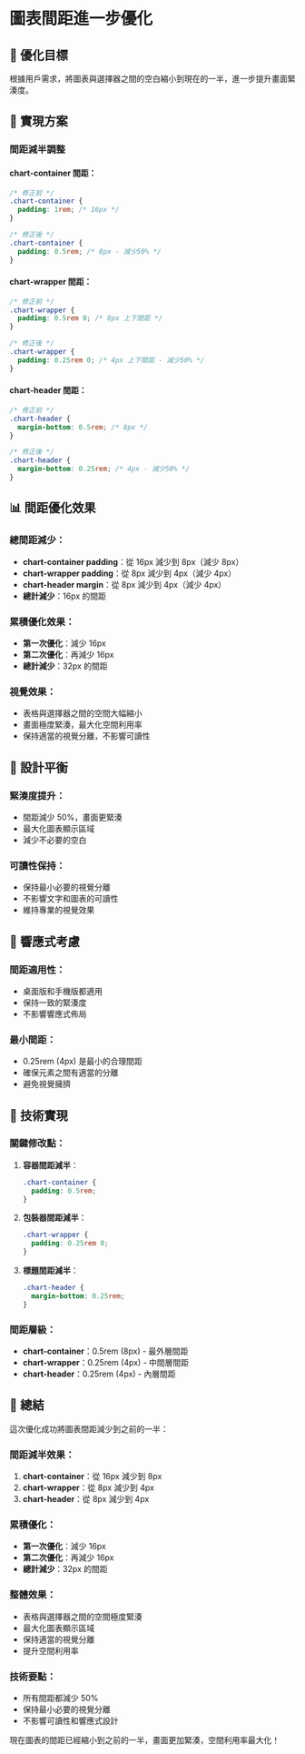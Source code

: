 # 圖表間距進一步優化

## 🎯 優化目標

根據用戶需求，將圖表與選擇器之間的空白縮小到現在的一半，進一步提升畫面緊湊度。

## 🔧 實現方案

### **間距減半調整**

#### **chart-container 間距**：

```css
/* 修正前 */
.chart-container {
  padding: 1rem; /* 16px */
}

/* 修正後 */
.chart-container {
  padding: 0.5rem; /* 8px - 減少50% */
}
```

#### **chart-wrapper 間距**：

```css
/* 修正前 */
.chart-wrapper {
  padding: 0.5rem 0; /* 8px 上下間距 */
}

/* 修正後 */
.chart-wrapper {
  padding: 0.25rem 0; /* 4px 上下間距 - 減少50% */
}
```

#### **chart-header 間距**：

```css
/* 修正前 */
.chart-header {
  margin-bottom: 0.5rem; /* 8px */
}

/* 修正後 */
.chart-header {
  margin-bottom: 0.25rem; /* 4px - 減少50% */
}
```

## 📊 間距優化效果

### **總間距減少**：

- **chart-container padding**：從 16px 減少到 8px（減少 8px）
- **chart-wrapper padding**：從 8px 減少到 4px（減少 4px）
- **chart-header margin**：從 8px 減少到 4px（減少 4px）
- **總計減少**：16px 的間距

### **累積優化效果**：

- **第一次優化**：減少 16px
- **第二次優化**：再減少 16px
- **總計減少**：32px 的間距

### **視覺效果**：

- 表格與選擇器之間的空間大幅縮小
- 畫面極度緊湊，最大化空間利用率
- 保持適當的視覺分離，不影響可讀性

## 🎨 設計平衡

### **緊湊度提升**：

- 間距減少 50%，畫面更緊湊
- 最大化圖表顯示區域
- 減少不必要的空白

### **可讀性保持**：

- 保持最小必要的視覺分離
- 不影響文字和圖表的可讀性
- 維持專業的視覺效果

## 📱 響應式考慮

### **間距適用性**：

- 桌面版和手機版都適用
- 保持一致的緊湊度
- 不影響響應式佈局

### **最小間距**：

- 0.25rem (4px) 是最小的合理間距
- 確保元素之間有適當的分離
- 避免視覺擁擠

## 🔧 技術實現

### **關鍵修改點**：

1. **容器間距減半**：

   ```css
   .chart-container {
     padding: 0.5rem;
   }
   ```

2. **包裝器間距減半**：

   ```css
   .chart-wrapper {
     padding: 0.25rem 0;
   }
   ```

3. **標題間距減半**：
   ```css
   .chart-header {
     margin-bottom: 0.25rem;
   }
   ```

### **間距層級**：

- **chart-container**：0.5rem (8px) - 最外層間距
- **chart-wrapper**：0.25rem (4px) - 中間層間距
- **chart-header**：0.25rem (4px) - 內層間距

## 📝 總結

這次優化成功將圖表間距減少到之前的一半：

### **間距減半效果**：

1. **chart-container**：從 16px 減少到 8px
2. **chart-wrapper**：從 8px 減少到 4px
3. **chart-header**：從 8px 減少到 4px

### **累積優化**：

- **第一次優化**：減少 16px
- **第二次優化**：再減少 16px
- **總計減少**：32px 的間距

### **整體效果**：

- 表格與選擇器之間的空間極度緊湊
- 最大化圖表顯示區域
- 保持適當的視覺分離
- 提升空間利用率

### **技術要點**：

- 所有間距都減少 50%
- 保持最小必要的視覺分離
- 不影響可讀性和響應式設計

現在圖表的間距已經縮小到之前的一半，畫面更加緊湊，空間利用率最大化！
